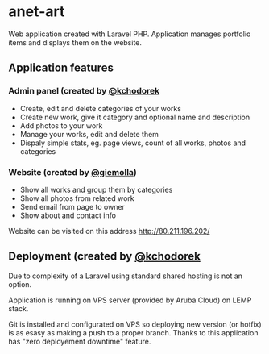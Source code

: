 # anet-art
Web application created with Laravel PHP. Application manages portfolio items and displays them on the website.

## Application features
### Admin panel (created by [@kchodorek](github.com/kchodorek/)
- Create, edit and delete categories of your works
- Create new work, give it category and optional name and description
- Add photos to your work
- Manage your works, edit and delete them
- Dispaly simple stats, eg. page views, count of all works, photos and categories
### Website (created by [@giemolla](http://github.com/giemolla))
- Show all works and group them by categories
- Show all photos from related work
- Send email from page to owner
- Show about and contact info

Website can be visited on this address http://80.211.196.202/

## Deployment (created by [@kchodorek](github.com/kchodorek/)
Due to complexity of a Laravel using standard shared hosting is not an option.

Application is running on VPS server (provided by Aruba Cloud) on LEMP stack.

Git is installed and configurated on VPS so deploying new version (or hotfix) is as esasy as making a push to a proper branch. 
Thanks to this application has "zero deployement downtime" feature.
